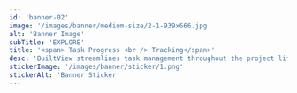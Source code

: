```yaml
---
id: 'banner-02'
image: '/images/banner/medium-size/2-1-939x666.jpg'
alt: 'Banner Image'
subTitle: 'EXPLORE'
title: '<span> Task Progress <br /> Tracking</span>'
desc: 'BuiltView streamlines task management throughout the project lifecycle, allowing users to create, assign, and track tasks effortlessly. It offers customizable task templates, priority setting, and real-time progress tracking to ensure smooth project progression and timely completion. With features for dependencies and recurring tasks, BuiltView empowers project managers to identify bottlenecks proactively, optimize schedules, and enhance overall efficiency, saving valuable time in the process.'
stickerImage: '/images/banner/sticker/1.png'
stickerAlt: 'Banner Sticker'
---
```

